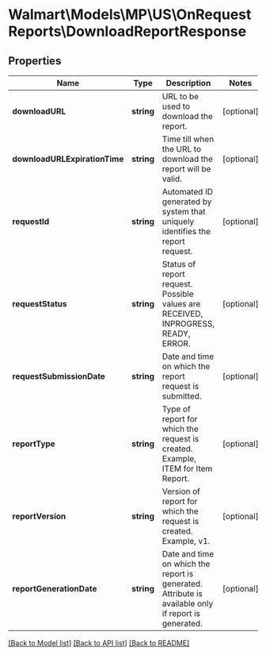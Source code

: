 # Walmart\Models\MP\US\OnRequestReports\DownloadReportResponse

## Properties

Name | Type | Description | Notes
------------ | ------------- | ------------- | -------------
**downloadURL** | **string** | URL to be used to download the report. | [optional]
**downloadURLExpirationTime** | **string** | Time till when the URL to download the report will be valid. | [optional]
**requestId** | **string** | Automated ID generated by system that uniquely identifies the report request. | [optional]
**requestStatus** | **string** | Status of report request. Possible values are RECEIVED, INPROGRESS, READY, ERROR. | [optional]
**requestSubmissionDate** | **string** | Date and time on which the report request is submitted. | [optional]
**reportType** | **string** | Type of report for which the request is created. Example, ITEM for Item Report. | [optional]
**reportVersion** | **string** | Version of report for which the request is created. Example, v1. | [optional]
**reportGenerationDate** | **string** | Date and time on which the report is generated. Attribute is available only if report is generated. | [optional]


[[Back to Model list]](./) [[Back to API list]](../../../../../README.md#supported-apis) [[Back to README]](../../../../../README.md)
